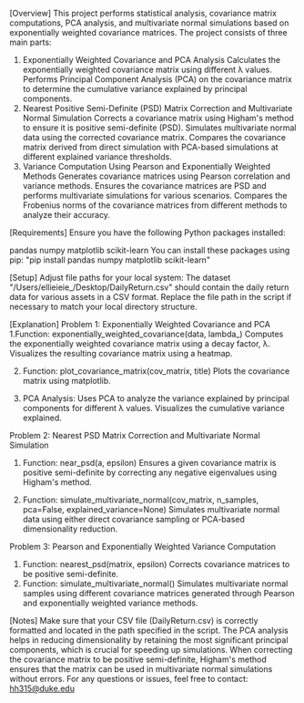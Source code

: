 [Overview]
This project performs statistical analysis, covariance matrix computations, PCA analysis, and multivariate normal simulations based on exponentially weighted covariance matrices. The project consists of three main parts:

1. Exponentially Weighted Covariance and PCA Analysis
Calculates the exponentially weighted covariance matrix using different λ values.
Performs Principal Component Analysis (PCA) on the covariance matrix to determine the cumulative variance explained by principal components.
2. Nearest Positive Semi-Definite (PSD) Matrix Correction and Multivariate Normal Simulation
Corrects a covariance matrix using Higham's method to ensure it is positive semi-definite (PSD).
Simulates multivariate normal data using the corrected covariance matrix.
Compares the covariance matrix derived from direct simulation with PCA-based simulations at different explained variance thresholds.
3. Variance Computation Using Pearson and Exponentially Weighted Methods
Generates covariance matrices using Pearson correlation and variance methods.
Ensures the covariance matrices are PSD and performs multivariate simulations for various scenarios.
Compares the Frobenius norms of the covariance matrices from different methods to analyze their accuracy.

[Requirements]
Ensure you have the following Python packages installed:

pandas
numpy
matplotlib
scikit-learn
You can install these packages using pip:
"pip install pandas numpy matplotlib scikit-learn"

[Setup]
Adjust file paths for your local system:
The dataset "/Users/ellieieie_/Desktop/DailyReturn.csv" should contain the daily return data for various assets in a CSV format.
Replace the file path in the script if necessary to match your local directory structure.

[Explanation]
Problem 1: Exponentially Weighted Covariance and PCA
1.Function: exponentially_weighted_covariance(data, lambda_)
Computes the exponentially weighted covariance matrix using a decay factor, λ.
Visualizes the resulting covariance matrix using a heatmap.

2. Function: plot_covariance_matrix(cov_matrix, title)
Plots the covariance matrix using matplotlib.

3. PCA Analysis:
Uses PCA to analyze the variance explained by principal components for different λ values.
Visualizes the cumulative variance explained.

Problem 2: Nearest PSD Matrix Correction and Multivariate Normal Simulation
1. Function: near_psd(a, epsilon)
Ensures a given covariance matrix is positive semi-definite by correcting any negative eigenvalues using Higham's method.

2. Function: simulate_multivariate_normal(cov_matrix, n_samples, pca=False, explained_variance=None)
Simulates multivariate normal data using either direct covariance sampling or PCA-based dimensionality reduction.

Problem 3: Pearson and Exponentially Weighted Variance Computation
1. Function: nearest_psd(matrix, epsilon)
Corrects covariance matrices to be positive semi-definite.
2. Function: simulate_multivariate_normal()
Simulates multivariate normal samples using different covariance matrices generated through Pearson and exponentially weighted variance methods.

[Notes]
Make sure that your CSV file (DailyReturn.csv) is correctly formatted and located in the path specified in the script.
The PCA analysis helps in reducing dimensionality by retaining the most significant principal components, which is crucial for speeding up simulations.
When correcting the covariance matrix to be positive semi-definite, Higham's method ensures that the matrix can be used in multivariate normal simulations without errors.
For any questions or issues, feel free to contact: hh315@duke.edu
